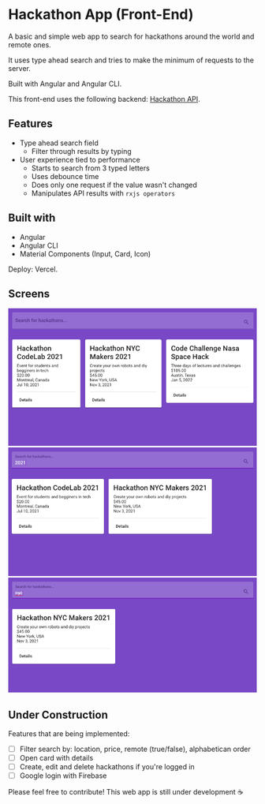 # Hackathon App (Front-End)

A basic and simple web app to search for hackathons around the world and remote ones.

It uses type ahead search and tries to make the minimum of requests to the server.

Built with Angular and Angular CLI.

This front-end uses the following backend: [Hackathon API](https://hackathon-api-nest-mongo.herokuapp.com/event/all). 

## Features

- Type ahead search field
  - Filter through results by typing
- User experience tied to performance
  - Starts to search from 3 typed letters
  - Uses debounce time 
  - Does only one request if the value wasn't changed
  - Manipulates API results with `rxjs operators`

## Built with

- Angular
- Angular CLI
- Material Components (Input, Card, Icon)

Deploy: Vercel.

## Screens

![screenshot-1](https://github.com/samantafluture/hackathon-app/blob/main/src/assets/screenshot-1.png?raw=true)
![screenshot-2](https://github.com/samantafluture/hackathon-app/blob/main/src/assets/screenshot-2.png?raw=true)
![screenshot-3](https://github.com/samantafluture/hackathon-app/blob/main/src/assets/screenshot-3.png?raw=true)

## Under Construction

Features that are being implemented: 

- [ ] Filter search by: location, price, remote (true/false), alphabetican order
- [ ] Open card with details
- [ ] Create, edit and delete hackathons if you're logged in
- [ ] Google login with Firebase

Please feel free to contribute! This web app is still under development :coffee:
